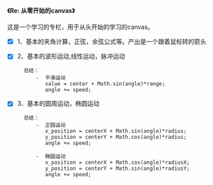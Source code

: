 #### 《Re: 从零开始的canvas》

这是一个学习的专栏，用于从头开始的学习的canvas。

-	[x] 1、基本的夹角计算，正弦，余弦公式等。产出是一个跟着鼠标转的箭头
-	[x] 2、基本的波形运动,线性运动，脉冲运动

		总结：
			-  平滑运动
			   value = center + Math.sin(angle)*range;
			   angle += speed;

-	[x] 3、基本的圆周运动，椭圆运动

		总结：
			-  正圆运动
			   x_position = centerX + Math.sin(angle)*radius;
			   y_position = centerY + Math.cos(angle)*radius;
			   angle += speed;

			-  椭圆运动
			   x_position = centerX + Math.cos(angle)*radiusX;
			   y_position = centerY + Math.sin(angle)*radiusY;
			   angle += speed;